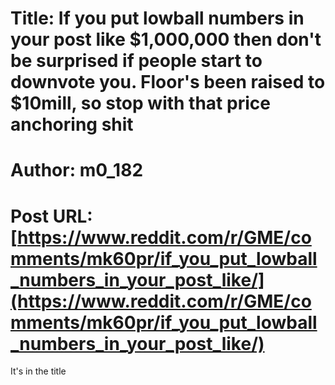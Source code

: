 # Title: If you put lowball numbers in your post like $1,000,000 then don't be surprised if people start to downvote you. Floor's been raised to $10mill, so stop with that price anchoring shit
# Author: m0_182
# Post URL: [https://www.reddit.com/r/GME/comments/mk60pr/if_you_put_lowball_numbers_in_your_post_like/](https://www.reddit.com/r/GME/comments/mk60pr/if_you_put_lowball_numbers_in_your_post_like/)


It's in the title